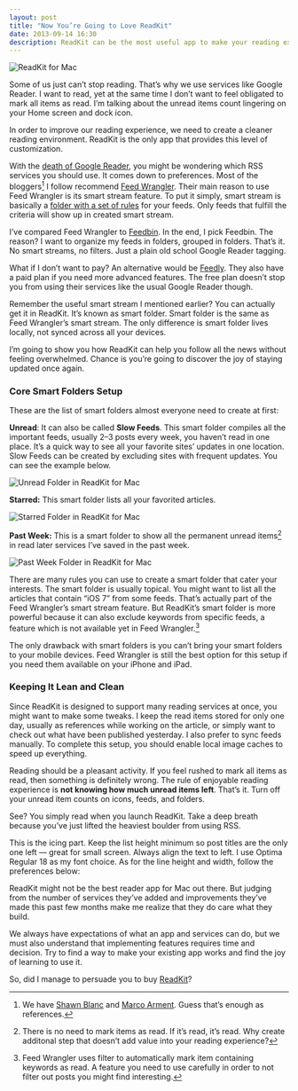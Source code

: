 ```yaml
---
layout: post
title: "Now You’re Going to Love ReadKit"
date: 2013-09-14 16:30
description: ReadKit can be the most useful app to make your reading experience wonderful with just a few configurations.
---
```


![ [ReadKit for Mac][] ](http://images.sayzlim.net/2013/09/readkit_intro.jpg "ReadKit for Mac")

[ReadKit for Mac]: http://images.sayzlim.net/2013/09/readkit_intro.jpg

Some of us just can’t stop reading. That’s why we use services like Google Reader. I want to read, yet at the same time I don’t want to feel obligated to mark all items as read. I’m talking about the unread items count lingering on your Home screen and dock icon.

In order to improve our reading experience, we need to create a cleaner reading environment. ReadKit is the only app that provides this level of customization.

With the [death of Google Reader][1], you might be wondering which RSS services you should use. It comes down to preferences. Most of the bloggers[^1] I follow recommend [Feed Wrangler][2]. Their main reason to use Feed Wrangler is its smart stream feature. To put it simply, smart stream is basically a [folder with a set of rules][3] for your feeds. Only feeds that fulfill the criteria will show up in created smart stream.

I’ve compared Feed Wrangler to [Feedbin][4]. In the end, I pick Feedbin. The reason? I want to organize my feeds in folders, grouped in folders. That’s it. No smart streams, no filters. Just a plain old school Google Reader tagging.

What if I don’t want to pay? An alternative would be [Feedly][5]. They also have a paid plan if you need more advanced features. The free plan doesn’t stop you from using their services like the usual Google Reader though.

Remember the useful smart stream I mentioned earlier? You can actually get it in ReadKit. It’s known as smart folder. Smart folder is the same as Feed Wrangler’s smart stream. The only difference is smart folder lives locally, not synced across all your devices.

I’m going to show you how ReadKit can help you follow all the news without feeling overwhelmed. Chance is you’re going to discover the joy of staying updated once again.

### Core Smart Folders Setup
These are the list of smart folders almost everyone need to create at first:

**Unread**: It can also be called **Slow Feeds**. This smart folder compiles all the important feeds, usually 2–3 posts every week, you haven’t read in one place. It’s a quick way to see all your favorite sites’ updates in one location. Slow Feeds can be created by excluding sites with frequent updates. You can see the example below.

![ [Unread Folder in ReadKit for Mac][] ](http://images.sayzlim.net/2013/09/readkit_unread.jpg "Unread Folder in ReadKit for Ma")

[Unread Folder in ReadKit for Mac]: http://images.sayzlim.net/2013/09/readkit_unread.jpg

**Starred:** This smart folder lists all your favorited articles.

![ [Starred Folder in ReadKit for Mac][] ](http://images.sayzlim.net/2013/09/readkit_starred.jpg "Starred Folder in ReadKit for Mac")

[Starred Folder in ReadKit for Mac]: http://images.sayzlim.net/2013/09/readkit_starred.jpg

**Past Week:** This is a smart folder to show all the permanent  unread items[^2] in read later services I’ve saved in the past week.

![ [Past Week Folder in ReadKit for Mac][] ](http://images.sayzlim.net/2013/09/readkit_past_week.jpg "Past Week Folder in ReadKit for Mac")

[Past Week Folder in ReadKit for Mac]: http://images.sayzlim.net/2013/09/readkit_past_week.jpg

There are many rules you can use to create a smart folder that cater your interests. The smart folder is usually topical. You might want to list all the articles that contain “iOS 7” from some feeds. That’s actually part of the Feed Wrangler’s smart stream feature. But ReadKit’s smart folder is more powerful because it can also exclude keywords from specific feeds, a feature which is not available yet in Feed Wrangler.[^3]

The only drawback with smart folders is you can’t bring your smart folders to your mobile devices. Feed Wrangler is still the best option for this setup if you need them available on your iPhone and iPad.

### Keeping It Lean and Clean
Since ReadKit is designed to support many reading services at once, you might want to make some tweaks. I keep the read items stored for only one day, usually as references while working on the article, or simply want to check out what have been published yesterday. I also prefer to sync feeds manually. To complete this setup, you should enable local image caches to speed up everything.

Reading should be a pleasant activity. If you feel rushed to mark all items as read, then something is definitely wrong. The rule of enjoyable reading experience is **not knowing how much unread items left**. That’s it. Turn off your unread item counts on icons, feeds, and folders.

See? You simply read when you launch ReadKit. Take a deep breath because you’ve just lifted the heaviest boulder from using RSS.

This is the icing part. Keep the list height minimum so post titles are the only one left — great for small screen. Always align the text to left. I use Optima Regular 18 as my font choice. As for the line height and width, follow the preferences below:

ReadKit might not be the best reader app for Mac out there. But judging from the number of services they’ve added and improvements they’ve made this past few months make me realize that they do care what they build.

We always have expectations of what an app and services can do, but we must also understand that implementing features requires time and decision. Try to find a way to make your existing app works and find the joy of learning to use it.

So, did I manage to persuade you to buy [ReadKit](https://itunes.apple.com/us/app/readkit/id588726889?mt=12&uo=4&at=11ld6n&ct=readkit "ReadKit")?


[^1]: We have [Shawn Blanc](http://shawnblanc.net/2013/06/feed-wrangler-smart-streams/ "Feed Wrangler&#39;s Smart Streams — Shawn Blanc") and [Marco Arment](http://www.marco.org/2013/06/28/drang-feeds "Feedle-dee-dee – Marco.org"). Guess that’s enough as references.

[^2]: There is no need to mark items as read. If it’s read, it’s read. Why create additonal step that doesn’t add value into your reading experience?

[^3]: Feed Wrangler uses filter to automatically mark item containing keywords as read. A feature you need to use carefully in order to not filter out posts you might find interesting.

[1]: http://googlereader.blogspot.com/2013/07/a-final-farewell.html "Official Google Reader Blog: A final farewell"
[2]: http://feedwrangler.net/ "Feed Wrangler"
[3]: http://sayzlim.net/nested-rules-osx/ "sayzlim.net: Why You Should Start Using OS X Nested Rules"
[4]: https://feedbin.me/ "Feedbin"
[5]: http://www.feedly.com/ "feedly: your news. delivered."